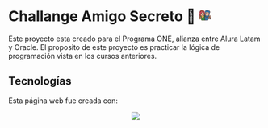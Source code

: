 # Challange Amigo Secreto 👾 <img src="assets/amigo.png">

Este proyecto esta creado para el Programa ONE, alianza entre Alura Latam y Oracle.
El proposito de este proyecto es practicar la lógica de programación vista en los cursos anteriores.
## Tecnologías

Esta página web fue creada con:
  <p align="center">
  <a href="https://skillicons.dev">
    <img src="https://skillicons.dev/icons?i=html,css,js" />
  </a>
</p>

